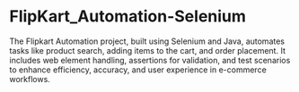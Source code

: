 # FlipKart_Automation-Selenium
The Flipkart Automation project, built using Selenium and Java, automates tasks like product search, adding items to the cart, and order placement. It includes web element handling, assertions for validation, and test scenarios to enhance efficiency, accuracy, and user experience in e-commerce workflows.
